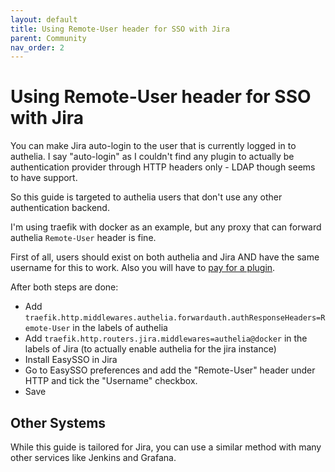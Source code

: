 ```yaml
---
layout: default
title: Using Remote-User header for SSO with Jira
parent: Community
nav_order: 2
---
```


# Using Remote-User header for SSO with Jira

You can make Jira auto-login to the user that is currently logged in to authelia.
I say "auto-login" as I couldn't find any plugin to actually be authentication
provider through HTTP headers only - LDAP though seems to have support.

So this guide is targeted to authelia users that don't use any other authentication
backend.

I'm using traefik with docker as an example, but any proxy that can forward
authelia `Remote-User` header is fine.

First of all, users should exist on both authelia and Jira AND have the same
username for this to work. Also you will have to [pay for a plugin](https://marketplace.atlassian.com/apps/1212581/easy-sso-jira-kerberos-ntlm-saml?hosting=server&tab=overview).

After both steps are done:
  - Add `traefik.http.middlewares.authelia.forwardauth.authResponseHeaders=Remote-User` in the labels of authelia
  - Add `traefik.http.routers.jira.middlewares=authelia@docker` in the labels of Jira (to actually enable authelia for the jira instance)
  - Install EasySSO in Jira
  - Go to EasySSO preferences and add the "Remote-User" header under HTTP and tick the "Username" checkbox.
  - Save

## Other Systems

While this guide is tailored for Jira, you can use a similar method with many other services like Jenkins and Grafana.
